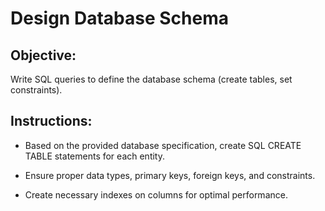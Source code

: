 # Design Database Schema

## Objective:

Write SQL queries to define the database schema (create tables, set constraints).

## Instructions:

- Based on the provided database specification, create SQL CREATE TABLE statements for each entity.

- Ensure proper data types, primary keys, foreign keys, and constraints.

- Create necessary indexes on columns for optimal performance.
